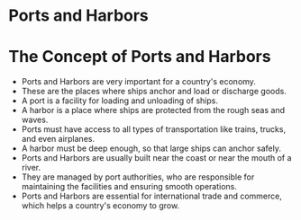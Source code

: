 # Ports and Harbors

# The Concept of Ports and Harbors

* Ports and Harbors are very important for a country's economy.
* These are the places where ships anchor and load or discharge goods.
* A port is a facility for loading and unloading of ships.
* A harbor is a place where ships are protected from the rough seas and waves.
* Ports must have access to all types of transportation like trains, trucks, and even airplanes.
* A harbor must be deep enough, so that large ships can anchor safely.
* Ports and Harbors are usually built near the coast or near the mouth of a river.
* They are managed by port authorities, who are responsible for maintaining the facilities and ensuring smooth operations.
* Ports and Harbors are essential for international trade and commerce, which helps a country's economy to grow.
